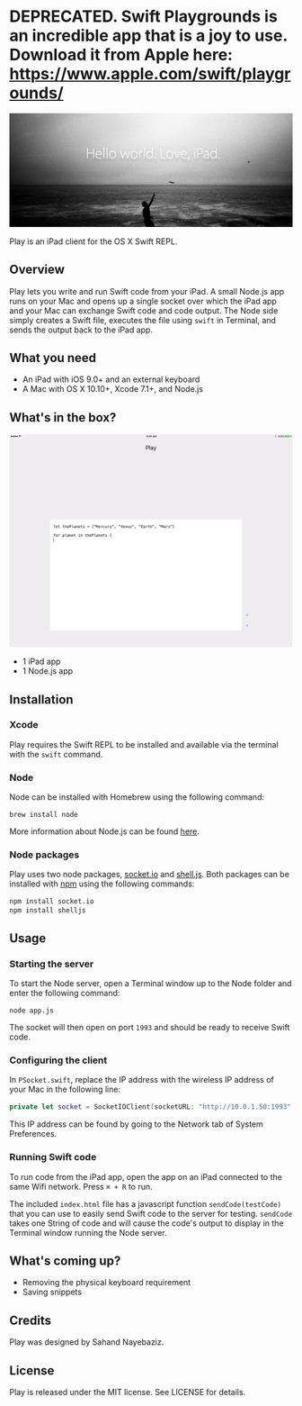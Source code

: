 # DEPRECATED. Swift Playgrounds is an incredible app that is a joy to use. Download it from Apple here: https://www.apple.com/swift/playgrounds/


![Hello world. Love, iPad.](hello-world-love-ipad.png)

Play is an iPad client for the OS X Swift REPL.

## Overview

Play lets you write and run Swift code from your iPad. A small Node.js app runs on your Mac and opens up a single socket over which the iPad app and your Mac can exchange Swift code and code output. The Node side simply creates a Swift file, executes the file using `swift` in Terminal, and sends the output back to the iPad app.

## What you need

- An iPad with iOS 9.0+ and an external keyboard
- A Mac with OS X 10.10+, Xcode 7.1+, and Node.js

## What's in the box?

![Play](play.gif)

- 1 iPad app
- 1 Node.js app

## Installation

### Xcode

Play requires the Swift REPL to be installed and available via the terminal with the `swift` command.

### Node

Node can be installed with Homebrew using the following command:
```
brew install node
```
More information about Node.js can be found [here](https://nodejs.org/en/).

### Node packages

Play uses two node packages, [socket.io](https://github.com/socketio/socket.io) and [shell.js](https://github.com/shelljs/shelljs). Both packages can be installed with [npm](https://www.npmjs.com) using the following commands:
```
npm install socket.io
npm install shelljs
```

## Usage

### Starting the server

To start the Node server, open a Terminal window up to the Node folder and enter the following command:
```
node app.js
```

The socket will then open on port `1993` and should be ready to receive Swift code.

### Configuring the client

In `PSocket.swift`, replace the IP address with the wireless IP address of your Mac in the following line:

```swift
private let socket = SocketIOClient(socketURL: "http://10.0.1.50:1993", options: [])
```

This IP address can be found by going to the Network tab of System Preferences.

### Running Swift code

To run code from the iPad app, open the app on an iPad connected to the same Wifi network. Press `⌘ + R` to run.

The included `index.html` file has a javascript function `sendCode(testCode)` that you can use to easily send Swift code to the server for testing. `sendCode` takes one String of code and will cause the code's output to display in the Terminal window running the Node server. 

## What's coming up?

- Removing the physical keyboard requirement
- Saving snippets

## Credits

Play was designed by Sahand Nayebaziz.

## License

Play is released under the MIT license. See LICENSE for details.



